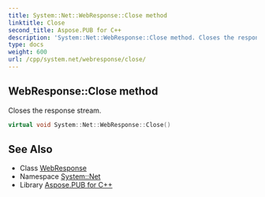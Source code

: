 ```yaml
---
title: System::Net::WebResponse::Close method
linktitle: Close
second_title: Aspose.PUB for C++
description: 'System::Net::WebResponse::Close method. Closes the response stream in C++.'
type: docs
weight: 600
url: /cpp/system.net/webresponse/close/
---
```

## WebResponse::Close method


Closes the response stream.

```cpp
virtual void System::Net::WebResponse::Close()
```

## See Also

* Class [WebResponse](../)
* Namespace [System::Net](../../)
* Library [Aspose.PUB for C++](../../../)
